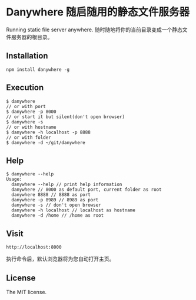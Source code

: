 Danywhere 随启随用的静态文件服务器
==============================

Running static file server anywhere. 随时随地将你的当前目录变成一个静态文件服务器的根目录。

## Installation
```
npm install danywhere -g
```

## Execution
```
$ danywhere
// or with port
$ danywhere -p 8000
// or start it but silent(don't open browser)
$ danywhere -s
// or with hostname
$ danywhere -h localhost -p 8888
// or with folder
$ danywhere -d ~/git/danywhere
```

## Help
```
$ danywhere --help
Usage:
  danywhere --help // print help information
  danywhere // 8000 as default port, current folder as root
  danywhere 8888 // 8888 as port
  danywhere -p 8989 // 8989 as port
  danywhere -s // don't open browser
  danywhere -h localhost // localhost as hostname
  danywhere -d /home // /home as root
```

## Visit

```
http://localhost:8000
```
执行命令后，默认浏览器将为您自动打开主页。

## License
The MIT license.
